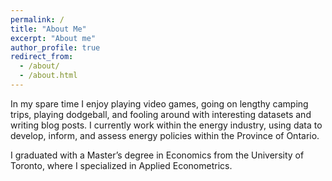 ```yaml
---
permalink: /
title: "About Me"
excerpt: "About me"
author_profile: true
redirect_from: 
  - /about/
  - /about.html
---
```


In my spare time I enjoy playing video games, going on lengthy camping trips, playing dodgeball, and fooling around with interesting datasets and writing blog posts. I currently work within the energy industry, using data to develop, inform, and assess energy policies within the Province of Ontario.

I graduated with a Master’s degree in Economics from the University of Toronto, where I specialized in Applied Econometrics.
